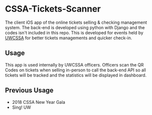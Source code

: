 # CSSA-Tickets-Scanner
The client iOS app of the online tickets selling & checking management system. The back-end is developed using python with Django and the codes isn't included in this repo. This is developed for events held by [UWCSSA](https://www.cssauw.org/en/) for better tickets managements and quicker check-in.

## Usage
This app is used internally by UWCSSA officers. Officers scan the QR Codes on tickets when selling in-person to call the back-end API so all tickets will be tracked and the statistics will be displayed in dashboard.

## Previous Usage
- 2018 CSSA New Year Gala
- Sing! UW
